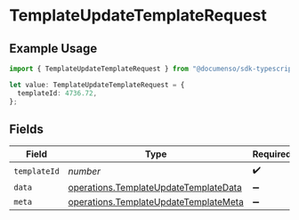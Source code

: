 # TemplateUpdateTemplateRequest

## Example Usage

```typescript
import { TemplateUpdateTemplateRequest } from "@documenso/sdk-typescript/models/operations";

let value: TemplateUpdateTemplateRequest = {
  templateId: 4736.72,
};
```

## Fields

| Field                                                                                          | Type                                                                                           | Required                                                                                       | Description                                                                                    |
| ---------------------------------------------------------------------------------------------- | ---------------------------------------------------------------------------------------------- | ---------------------------------------------------------------------------------------------- | ---------------------------------------------------------------------------------------------- |
| `templateId`                                                                                   | *number*                                                                                       | :heavy_check_mark:                                                                             | N/A                                                                                            |
| `data`                                                                                         | [operations.TemplateUpdateTemplateData](../../models/operations/templateupdatetemplatedata.md) | :heavy_minus_sign:                                                                             | N/A                                                                                            |
| `meta`                                                                                         | [operations.TemplateUpdateTemplateMeta](../../models/operations/templateupdatetemplatemeta.md) | :heavy_minus_sign:                                                                             | N/A                                                                                            |